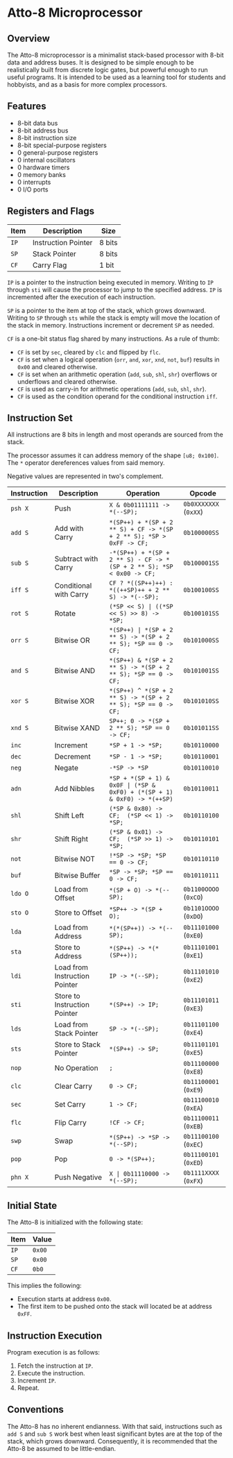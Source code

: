 # Atto-8 Microprocessor

## Overview

The Atto-8 microprocessor is a minimalist stack-based processor with 8-bit data and address buses. It is designed to be simple enough to be realistically built from discrete logic gates, but powerful enough to run useful programs. It is intended to be used as a learning tool for students and hobbyists, and as a basis for more complex processors.

## Features

- 8-bit data bus
- 8-bit address bus
- 8-bit instruction size
- 8-bit special-purpose registers
- 0 general-purpose registers
- 0 internal oscillators
- 0 hardware timers
- 0 memory banks
- 0 interrupts
- 0 I/O ports

## Registers and Flags

| Item | Description         | Size   |
| ---- | ------------------- | ------ |
| `IP` | Instruction Pointer | 8 bits |
| `SP` | Stack Pointer       | 8 bits |
| `CF` | Carry Flag          | 1 bit  |

`IP` is a pointer to the instruction being executed in memory. Writing to `IP` through `sti` will cause the processor to jump to the specified address. `IP` is incremented after the execution of each instruction.

`SP` is a pointer to the item at top of the stack, which grows downward. Writing to `SP` through `sts` while the stack is empty will move the location of the stack in memory. Instructions increment or decrement `SP` as needed.

`CF` is a one-bit status flag shared by many instructions. As a rule of thumb:

- `CF` is set by `sec`, cleared by `clc` and flipped by `flc`.
- `CF` is set when a logical operation (`orr`, `and`, `xor`, `xnd`, `not`, `buf`) results in `0x00` and cleared otherwise.
- `CF` is set when an arithmetic operation (`add`, `sub`, `shl`, `shr`) overflows or underflows and cleared otherwise.
- `CF` is used as carry-in for arithmetic operations (`add`, `sub`, `shl`, `shr`).
- `CF` is used as the condition operand for the conditional instruction `iff`.

## Instruction Set

All instructions are 8 bits in length and most operands are sourced from the stack.

The processor assumes it can address memory of the shape `[u8; 0x100]`. The `*` operator dereferences values from said memory.

Negative values are represented in two's complement.

| Instruction | Description                   | Operation                                                                | Opcode                |
| ----------- | ----------------------------- | ------------------------------------------------------------------------ | --------------------- |
| `psh X`     | Push                          | `X & 0b01111111 -> *(--SP);`                                             | `0b0XXXXXXX` (`0xXX`) |
| `add S`     | Add with Carry                | `*(SP++) + *(SP + 2 ** S) + CF -> *(SP + 2 ** S); *SP > 0xFF -> CF;`     | `0b100000SS`          |
| `sub S`     | Subtract with Carry           | `-*(SP++) + *(SP + 2 ** S) - CF -> *(SP + 2 ** S); *SP < 0x00 -> CF;`    | `0b100001SS`          |
| `iff S`     | Conditional with Carry        | `CF ? *((SP++)++) : *((++SP)++ + 2 ** S) -> *(--SP);`                    | `0b100100SS`          |
| `rot S`     | Rotate                        | `(*SP << S) \| ((*SP << S) >> 8) -> *SP;`                                | `0b100101SS`          |
| `orr S`     | Bitwise OR                    | `*(SP++) \| *(SP + 2 ** S) -> *(SP + 2 ** S); *SP == 0 -> CF;`           | `0b101000SS`          |
| `and S`     | Bitwise AND                   | `*(SP++) & *(SP + 2 ** S) -> *(SP + 2 ** S); *SP == 0 -> CF;`            | `0b101001SS`          |
| `xor S`     | Bitwise XOR                   | `*(SP++) ^ *(SP + 2 ** S) -> *(SP + 2 ** S); *SP == 0 -> CF;`            | `0b101010SS`          |
| `xnd S`     | Bitwise XAND                  | `SP++; 0 -> *(SP + 2 ** S); *SP == 0 -> CF;`                             | `0b101011SS`          |
| `inc`       | Increment                     | `*SP + 1 -> *SP;`                                                        | `0b10110000`          |
| `dec`       | Decrement                     | `*SP - 1 -> *SP;`                                                        | `0b10110001`          |
| `neg`       | Negate                        | `-*SP -> *SP`                                                            | `0b10110010`          |
| `adn`       | Add Nibbles                   | `*SP + *(SP + 1) & 0x0F \| (*SP & 0xF0) + (*(SP + 1) & 0xF0) -> *(++SP)` | `0b10110011`          |
| `shl`       | Shift Left                    | `(*SP & 0x80) -> CF;  (*SP << 1) -> *SP;`                                | `0b10110100`          |
| `shr`       | Shift Right                   | `(*SP & 0x01) -> CF;  (*SP >> 1) -> *SP;`                                | `0b10110101`          |
| `not`       | Bitwise NOT                   | `!*SP -> *SP; *SP == 0 -> CF;`                                           | `0b10110110`          |
| `buf`       | Bitwise Buffer                | `*SP -> *SP; *SP == 0 -> CF;`                                            | `0b10110111`          |
| `ldo O`     | Load from Offset              | `*(SP + O) -> *(--SP);`                                                  | `0b1100OOOO` (`0xCO`) |
| `sto O`     | Store to Offset               | `*SP++ -> *(SP + O);`                                                    | `0b1101OOOO` (`0xDO`) |
| `lda`       | Load from Address             | `*(*(SP++)) -> *(--SP);`                                                 | `0b11101000` (`0xE0`) |
| `sta`       | Store to Address              | `*(SP++) -> *(*(SP++));`                                                 | `0b11101001` (`0xE1`) |
| `ldi`       | Load from Instruction Pointer | `IP -> *(--SP);`                                                         | `0b11101010` (`0xE2`) |
| `sti`       | Store to Instruction Pointer  | `*(SP++) -> IP;`                                                         | `0b11101011` (`0xE3`) |
| `lds`       | Load from Stack Pointer       | `SP -> *(--SP);`                                                         | `0b11101100` (`0xE4`) |
| `sts`       | Store to Stack Pointer        | `*(SP++) -> SP;`                                                         | `0b11101101` (`0xE5`) |
| `nop`       | No Operation                  | `;`                                                                      | `0b11100000` (`0xE8`) |
| `clc`       | Clear Carry                   | `0 -> CF;`                                                               | `0b11100001` (`0xE9`) |
| `sec`       | Set Carry                     | `1 -> CF;`                                                               | `0b11100010` (`0xEA`) |
| `flc`       | Flip Carry                    | `!CF -> CF;`                                                             | `0b11100011` (`0xEB`) |
| `swp`       | Swap                          | `*(SP++) -> *SP -> *(--SP);`                                             | `0b11100100` (`0xEC`) |
| `pop`       | Pop                           | `0 -> *(SP++);`                                                          | `0b11100101` (`0xED`) |
| `phn X`     | Push Negative                 | `X \| 0b11110000 -> *(--SP);`                                            | `0b1111XXXX` (`0xFX`) |

## Initial State

The Atto-8 is initialized with the following state:

| Item | Value  |
| ---- | ------ |
| `IP` | `0x00` |
| `SP` | `0x00` |
| `CF` | `0b0`  |

This implies the following:

- Execution starts at address `0x00`.
- The first item to be pushed onto the stack will located be at address `0xFF`.

## Instruction Execution

Program execution is as follows:

1. Fetch the instruction at `IP`.
2. Execute the instruction.
3. Increment `IP`.
4. Repeat.

## Conventions

The Atto-8 has no inherent endianness. With that said, instructions such as `add S` and `sub S` work best when least significant bytes are at the top of the stack, which grows downward. Consequently, it is recommended that the Atto-8 be assumed to be little-endian.
